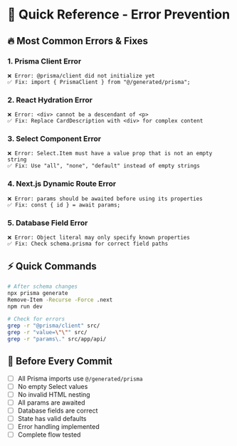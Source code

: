 # 🚀 Quick Reference - Error Prevention

## 🔥 Most Common Errors & Fixes

### 1. Prisma Client Error

```
❌ Error: @prisma/client did not initialize yet
✅ Fix: import { PrismaClient } from "@/generated/prisma";
```

### 2. React Hydration Error

```
❌ Error: <div> cannot be a descendant of <p>
✅ Fix: Replace CardDescription with <div> for complex content
```

### 3. Select Component Error

```
❌ Error: Select.Item must have a value prop that is not an empty string
✅ Fix: Use "all", "none", "default" instead of empty strings
```

### 4. Next.js Dynamic Route Error

```
❌ Error: params should be awaited before using its properties
✅ Fix: const { id } = await params;
```

### 5. Database Field Error

```
❌ Error: Object literal may only specify known properties
✅ Fix: Check schema.prisma for correct field paths
```

## ⚡ Quick Commands

```bash
# After schema changes
npx prisma generate
Remove-Item -Recurse -Force .next
npm run dev

# Check for errors
grep -r "@prisma/client" src/
grep -r "value=\"\"" src/
grep -r "params\." src/app/api/
```

## 🎯 Before Every Commit

- [ ] All Prisma imports use `@/generated/prisma`
- [ ] No empty Select values
- [ ] No invalid HTML nesting
- [ ] All params are awaited
- [ ] Database fields are correct
- [ ] State has valid defaults
- [ ] Error handling implemented
- [ ] Complete flow tested
